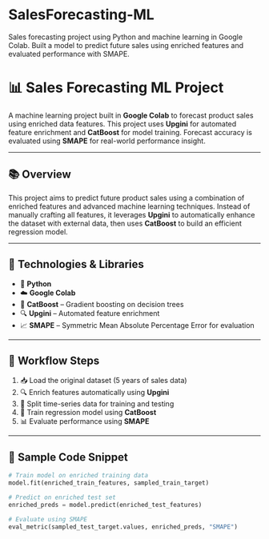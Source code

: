 # SalesForecasting-ML
Sales forecasting project using Python and machine learning in Google Colab. Built a model to predict future sales using enriched features and evaluated performance with SMAPE.
# 📊 Sales Forecasting ML Project

A machine learning project built in **Google Colab** to forecast product sales using enriched data features. This project uses **Upgini** for automated feature enrichment and **CatBoost** for model training. Forecast accuracy is evaluated using **SMAPE** for real-world performance insight.

---

## 📚 Overview

This project aims to predict future product sales using a combination of enriched features and advanced machine learning techniques. Instead of manually crafting all features, it leverages **Upgini** to automatically enhance the dataset with external data, then uses **CatBoost** to build an efficient regression model.

---

## 🧰 Technologies & Libraries

- 🐍 **Python**
- ☁️ **Google Colab**
- 🧠 **CatBoost** – Gradient boosting on decision trees
- 🔍 **Upgini** – Automated feature enrichment
- 📈 **SMAPE** – Symmetric Mean Absolute Percentage Error for evaluation

---

## 🔄 Workflow Steps

1. 📥 Load the original dataset (5 years of sales data)
2. 🔍 Enrich features automatically using **Upgini**
3. 🧪 Split time-series data for training and testing
4. 🧠 Train regression model using **CatBoost**
5. 📊 Evaluate performance using **SMAPE**

---

## 🔎 Sample Code Snippet

```python
# Train model on enriched training data
model.fit(enriched_train_features, sampled_train_target)

# Predict on enriched test set
enriched_preds = model.predict(enriched_test_features)

# Evaluate using SMAPE
eval_metric(sampled_test_target.values, enriched_preds, "SMAPE")
